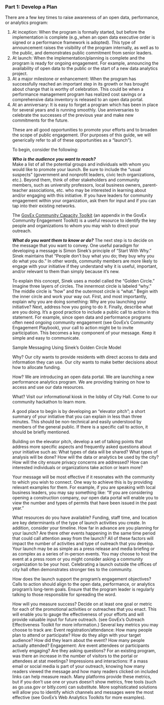 <h3>Part 1: Develop a Plan</h3>

<p>There are a few key times to raise awareness of an open data, performance, or analytics program:</p> 
<ol><li>At inception: When the program is formally started, but before the implementation is complete (e.g.,when an open data executive order is signed or a performance framework is adopted). This type of announcement raises the visibility of the program internally, as well as to the public, and demonstrates public commitment from senior leaders.</li>
<li>At launch: When the implementation/planning is complete and the program is ready for ongoing engagement. For example, announcing the availability of open data to the public or the start of a new data analytics project.</li>
<li>At a major milestone or enhancement: When the program has successfully reached an important step in its growth or has brought about change that is worthy of celebration. This could be when a performance management program has realized cost savings or a comprehensive data inventory is released to an open data portal.</li>
<li>At an anniversary: It is easy to forget a program which has been in place for several years and is running smoothly. Use anniversaries to celebrate the successes of the previous year and make new commitments for the future.</li>

<p>These are all good opportunities to promote your efforts and to broaden the scope of public engagement. (For purposes of this guide, we will generically refer to all of these opportunities as a “launch”).</p> 

<p>To begin, consider the following:</p>

<b><i>Who is the audience you want to reach?</b></i>
<br>Make a list of all the potential groups and individuals with whom you would like to promote your launch. Be sure to include the “usual suspects” (government and nonprofit leaders, civic tech organizations, etc.). Beyond them, think of other stakeholders and community members, such as university professors, local business owners, parent-teacher associations, etc. who may be interested in learning about and/or engaging with this initiative. If you have leaders for community engagement within your organization, ask them for input and if you can tap into their existing networks.</br>

<p>The <a href="https://centerforgov.gitbooks.io/community-engagement-playbook/content/chapter6.1.html">GovEx Community Capacity Toolkit</a> (an appendix in the GovEx Community Engagement Toolkit) is a useful resource to identify the key people and organizations to whom you may wish to direct your outreach.</p> 

<b><i>What do you want them to know or do?</b></i>
The next step is to decide on the message that you want to convey. One useful paradigm for developing a message is Simon Sinek’s principle of “Start With Why.” Sinek maintains that “People don’t buy what you do; they buy why you do what you do.” In other words, community members are more likely to engage with your initiative if they understand why it is useful, important, and/or relevant to them than simply because it’s new. 

To explain this concept, Sinek uses a model called the “Golden Circle.” Imagine three layers of circles. The innermost circle is labeled “why.” The middle circle is “how” and the outermost circle is “what.” Begin with the inner circle and work your way out. First, and most importantly, explain why you are doing something: Why are you launching your initiative? Next, address how you going to do it. Finally, describe what are you doing. It’s a good practice to include a public call to action in this statement. For example, since open data and performance programs often need ongoing community engagement (see GovEx’s Community Engagement Playbook), your call to action might be to invite participation. This becomes a key component of your message. Keep it simple and easy to communicate. 










Sample Messaging Using Sinek’s Golden Circle Model



Why?
Our city wants to provide residents with direct access to data and information they can use.
Our city wants to make better decisions about how to allocate funding.

How?
We are introducing an open data portal.
We are launching a new performance analytics program.
We are providing training on how to access and use our data resources.

What?
Visit our informational kiosk in the lobby of City Hall. 
Come to our community hackathon to learn more.

A good place to begin is by developing an “elevator pitch”; a short summary of your initiative that you can explain in less than three minutes. This should be non-technical and easily understood by members of the general public. If there is a specific call to action, it should be briefly mentioned.

Building on the elevator pitch, develop a set of talking points that address more specific aspects and frequently asked questions about your initiative such as: 
What types of data will be shared?
What types of analysis will be done?
How will the data or analytics be used by the city?
How will the city ensure privacy concerns are addressed?
How can interested individuals or organizations take action or learn more?

Your message will be most effective if it resonates with the community to which you wish to connect. One way to achieve this is by providing relevant examples for them. For example, if you are speaking with local business leaders, you may say something like: “If you are considering opening a construction company, our open data portal will enable you to view the number and types of permits that have been issued in the past year.” 

What resources do you have available? 
Funding, staff time, and location are key determinants of the type of launch activities you create. In addition, consider your timeline. How far in advance are you planning for your launch? Are there other events happening in the same time period that could call attention away from the launch? All of these factors will impact the number of activities and type of outreach that you develop. Your launch may be as simple as a press release and media briefing or as complex as a series of in-person events. You may choose to host the event at a press room or you might consider asking a community organization to be your host. Celebrating a launch outside the offices of city hall often demonstrates stronger ties to the community.

How does the launch support the program’s engagement objectives?
Calls to action should align to the open data, performance, or analytics program’s long-term goals. Ensure that the program leader is regularly talking to those responsible for spreading the word.

How will you measure success? 
Decide on at least one goal or metric for each of the promotional activities or outreaches that you enact. This will enable you to gauge the effectiveness of your efforts and will provide valuable input for future outreach. (see GovEx’s Outreach Effectiveness Toolkit for more information.) Several key metrics you may choose to track are: 
Event registration/attendance: How many people plan to attend or participate? How do they align with your target audience? How did they learn about the event? How many people actually attended?
Engagement: Are event attendees or participants actively engaging? Are they asking questions? For an existing program, was there an increase in the number of visitors to the portal or attendees at stat meetings?
Impressions and interactions: If a mass email or social media is part of your outreach, knowing how many readers viewed the message and how many readers clicked on included links can help measure reach. Many platforms provide these metrics, but if you don’t use one or yours doesn’t show metrics, free tools (such as go.usa.gov or bitly.com) can substitute. More sophisticated solutions will allow you to identify which channels and messages were the most effective (see GovEx’s Web Analytics Toolkits for more examples).
